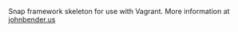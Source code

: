 Snap framework skeleton for use with Vagrant. More information at [johnbender.us](http://johnbender.us/2011/03/05/snap-setup-from-scratch-the-vagrant-way/)
